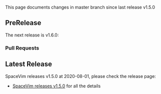 This page documents changes in master branch since last release v1.5.0

## PreRelease

The next release is v1.6.0:

### Pull Requests

<!-- call SpaceVim#dev#followHEAD#update('en') -->
<!-- SpaceVim follow HEAD en start -->
<!-- SpaceVim follow HEAD en end -->

## Latest Release

SpaceVim releases v1.5.0 at 2020-08-01, please check the release page:

- [SpaceVim releases v1.5.0](https://spacevim.org/SpaceVim-release-v1.5.0/) for all the details
